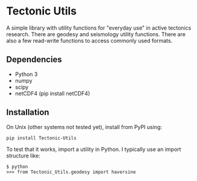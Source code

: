 # Tectonic Utils

A simple library with utility functions for "everyday use" in active tectonics research. There are geodesy and seismology utility functions. There are also a few read-write functions to access commonly used formats.

## Dependencies
* Python 3
* numpy
* scipy 
* netCDF4 (pip install netCDF4)


## Installation
On Unix (other systems not tested yet), install from PyPI using: 

```pip install Tectonic-Utils```

To test that it works, import a utility in Python. I typically use an import structure like: 
```
$ python
>>> from Tectonic_Utils.geodesy import haversine
```
